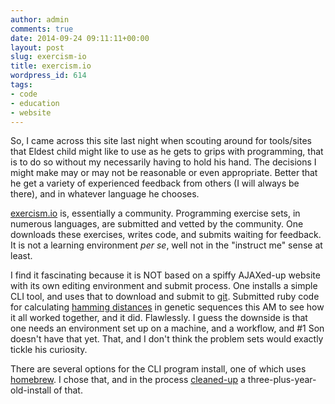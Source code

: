 ```yaml
---
author: admin
comments: true
date: 2014-09-24 09:11:11+00:00
layout: post
slug: exercism-io
title: exercism.io
wordpress_id: 614
tags:
- code
- education
- website
---
```


So, I came across this site last night when scouting around for tools/sites that Eldest child might like to use as he gets to grips with programming, that is to do so without my necessarily having to hold his hand. The decisions I might make may or may not be reasonable or even appropriate. Better that he get a variety of experienced feedback from others (I will always be there), and in whatever language he chooses.

[exercism.io](http://exercism.io) is, essentially a community. Programming exercise sets, in numerous languages, are submitted and vetted by the community. One downloads these exercises, writes code, and submits waiting for feedback. It is not a learning environment _per se_, well not in the "instruct me" sense at least.

I find it fascinating because it is NOT based on a spiffy AJAXed-up website with its own editing environment and submit process. One installs a simple CLI tool, and uses that to download and submit to [git](https://github.com). Submitted ruby code for calculating [hamming distances](http://rosalind.info/problems/hamm/) in genetic sequences this AM to see how it all worked together, and it did. Flawlessly. I guess the downside is that one needs an environment set up on a machine, and a workflow, and #1 Son doesn't have that yet. That, and I don't think the problem sets would exactly tickle his curiosity.

There are several options for the CLI program install, one of which uses [homebrew](http://brew.sh/). I chose that, and in the process [cleaned-up](http://stephen.yearl.us/cleaning-up-a-homebrew-installation/) a three-plus-year-old-install of that.
